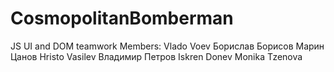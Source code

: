 # CosmopolitanBomberman
JS UI and DOM teamwork
Members:
Vlado Voev
Борислав Борисов
Марин Цанов
Hristo Vasilev
Владимир Петров
Iskren Donev
Monika Tzenova
